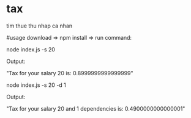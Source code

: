 # tax
tim thue thu nhap ca nhan

#usage
download => npm install => run command:

node index.js -s 20

Output:

"Tax for your salary 20 is: 0.8999999999999999"

node index.js -s 20 -d 1

Output:

"Tax for your salary 20 and 1 dependencies is: 0.4900000000000001"

